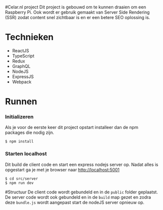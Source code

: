 #Celar.nl project
Dit project is gebouwd om te kunnen draaien om een Raspberry Pi.
Ook wordt er gebruik gemaakt van Server Side Rendering (SSR) zodat content snel zichtbaar is en er een betere SEO oplossing is.

# Technieken
* ReactJS
* TypeScript
* Redux
* GraphQL
* NodeJS
* ExpressJS
* Webpack

# Runnen
### Initializeren
Als je voor de eerste keer dit project opstart installeer dan de npm packages die nodig zijn.
```
$ npm install
```
### Starten localhost
Dit build de client code en start een express nodejs server op. Nadat alles is opgestart ga je met je browser naar [http://localhost:5001](http://localhost:5001)
```
$ cd src/server
$ npm run dev
```

#Structuur
De client code wordt gebundeld en in de ```public``` folder geplaatst.
De server code wordt ook gebundeld en in de ```build``` map gezet en zodra deze ```bundle.js``` wordt aangepast start de nodeJS server opnieuw op.